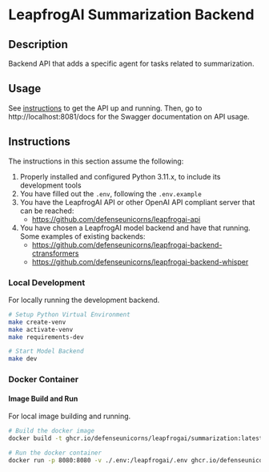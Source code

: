 # LeapfrogAI Summarization Backend

## Description

Backend API that adds a specific agent for tasks related to summarization.

## Usage

See [instructions](#instructions) to get the API up and running. Then, go to http://localhost:8081/docs for the Swagger documentation on API usage.

## Instructions

The instructions in this section assume the following:

1. Properly installed and configured Python 3.11.x, to include its development tools
2. You have filled out the `.env`, following the `.env.example`
2. You have the LeapfrogAI API or other OpenAI API compliant server that can be reached:
   - https://github.com/defenseunicorns/leapfrogai-api
3. You have chosen a LeapfrogAI model backend and have that running. Some examples of existing backends:
   - https://github.com/defenseunicorns/leapfrogai-backend-ctransformers
   - https://github.com/defenseunicorns/leapfrogai-backend-whisper

### Local Development

For locally running the development backend.

```bash
# Setup Python Virtual Environment
make create-venv
make activate-venv
make requirements-dev

# Start Model Backend
make dev
```

### Docker Container

#### Image Build and Run

For local image building and running.

```bash
# Build the docker image
docker build -t ghcr.io/defenseunicorns/leapfrogai/summarization:latest .

# Run the docker container
docker run -p 8080:8080 -v ./.env:/leapfrogai/.env ghcr.io/defenseunicorns/leapfrogai/summarization:latest
```
